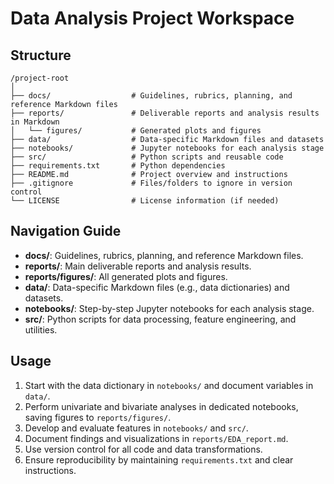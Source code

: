 # Data Analysis Project Workspace

## Structure

```
/project-root
│
├── docs/                  # Guidelines, rubrics, planning, and reference Markdown files
├── reports/               # Deliverable reports and analysis results in Markdown
│   └── figures/           # Generated plots and figures
├── data/                  # Data-specific Markdown files and datasets
├── notebooks/             # Jupyter notebooks for each analysis stage
├── src/                   # Python scripts and reusable code
├── requirements.txt       # Python dependencies
├── README.md              # Project overview and instructions
├── .gitignore             # Files/folders to ignore in version control
└── LICENSE                # License information (if needed)
```

## Navigation Guide
- **docs/**: Guidelines, rubrics, planning, and reference Markdown files.
- **reports/**: Main deliverable reports and analysis results.
- **reports/figures/**: All generated plots and figures.
- **data/**: Data-specific Markdown files (e.g., data dictionaries) and datasets.
- **notebooks/**: Step-by-step Jupyter notebooks for each analysis stage.
- **src/**: Python scripts for data processing, feature engineering, and utilities.

## Usage
1. Start with the data dictionary in `notebooks/` and document variables in `data/`.
2. Perform univariate and bivariate analyses in dedicated notebooks, saving figures to `reports/figures/`.
3. Develop and evaluate features in `notebooks/` and `src/`.
4. Document findings and visualizations in `reports/EDA_report.md`.
5. Use version control for all code and data transformations.
6. Ensure reproducibility by maintaining `requirements.txt` and clear instructions. 